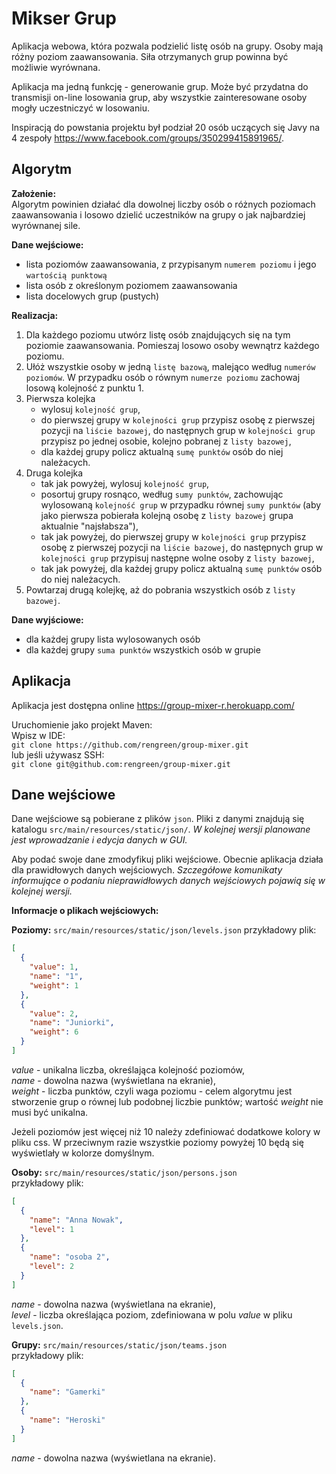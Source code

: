 # Mikser Grup
Aplikacja webowa, która pozwala podzielić listę osób na grupy. Osoby mają różny poziom zaawansowania. Siła otrzymanych grup powinna być możliwie wyrównana.

Aplikacja ma jedną funkcję - generowanie grup. Może być przydatna do transmisji on-line losowania grup, aby wszystkie zainteresowane osoby mogły uczestniczyć w losowaniu.

Inspiracją do powstania projektu był podział 20 osób uczących się Javy na 4 zespoły https://www.facebook.com/groups/350299415891965/.

## Algorytm

**Założenie:**  
Algorytm powinien działać dla dowolnej liczby osób o różnych poziomach zaawansowania i losowo dzielić uczestników na grupy o jak najbardziej wyrównanej sile. 

**Dane wejściowe:**

- lista poziomów zaawansowania, z przypisanym `numerem poziomu` i jego `wartością punktową`
- lista osób z określonym poziomem zaawansowania
- lista docelowych grup (pustych)

**Realizacja:**

1. Dla każdego poziomu utwórz listę osób znajdujących się na tym poziomie zaawansowania. Pomieszaj losowo osoby wewnątrz każdego poziomu.
2. Ułóż wszystkie osoby w jedną `listę bazową`, malejąco według `numerów poziomów`. W przypadku osób o równym `numerze poziomu` zachowaj losową kolejność z punktu 1.
3. Pierwsza kolejka 
    - wylosuj `kolejność grup`, 
    - do pierwszej grupy w `kolejności grup` przypisz osobę z pierwszej pozycji na `liście bazowej`, do następnych grup w `kolejności grup` przypisz po jednej osobie, kolejno pobranej z `listy bazowej`,
    - dla każdej grupy policz aktualną `sumę punktów` osób do niej należacych.
4. Druga kolejka
   - tak jak powyżej, wylosuj `kolejność grup`,
   - posortuj grupy rosnąco, według `sumy punktów`, zachowując wylosowaną `kolejność grup` w przypadku równej `sumy punktów` (aby jako pierwsza pobierała kolejną osobę z `listy bazowej` grupa aktualnie "najsłabsza"),
    - tak jak powyżej, do pierwszej grupy w `kolejności grup` przypisz osobę z pierwszej pozycji na `liście bazowej`, do następnych grup w `kolejności grup` przypisuj następne wolne osoby z `listy bazowej`,
    - tak jak powyżej, dla każdej grupy policz aktualną `sumę punktów` osób do niej należacych.
5. Powtarzaj drugą kolejkę, aż do pobrania wszystkich osób z `listy bazowej`.

**Dane wyjściowe:**
- dla każdej grupy lista wylosowanych osób
- dla każdej grupy `suma punktów` wszystkich osób w grupie

## Aplikacja

Aplikacja jest dostępna online https://group-mixer-r.herokuapp.com/  

Uruchomienie jako projekt Maven:  
Wpisz w IDE:  
`git clone https://github.com/rengreen/group-mixer.git`  
lub jeśli używasz SSH:  
`git clone git@github.com:rengreen/group-mixer.git`

## Dane wejściowe
Dane wejściowe są pobierane z plików `json`. Pliki z danymi znajdują się katalogu `src/main/resources/static/json/`. _W kolejnej wersji planowane jest wprowadzanie i edycja danych w GUI._
 
 Aby podać swoje dane zmodyfikuj pliki wejściowe. Obecnie aplikacja działa dla prawidłowych danych wejściowych. _Szczegółowe komunikaty informujące o podaniu nieprawidłowych danych wejściowych pojawią się w kolejnej wersji._


**Informacje o plikach wejściowych:**
    
**Poziomy:** `src/main/resources/static/json/levels.json`
przykładowy plik:
```json
[
  {
    "value": 1,
    "name": "1",
    "weight": 1
  },
  {
    "value": 2,
    "name": "Juniorki",
    "weight": 6
  }
]
```

_value_ - unikalna liczba, określająca kolejność poziomów,  
_name_ - dowolna nazwa (wyświetlana na ekranie),  
_weight_ - liczba punktów, czyli waga poziomu - celem algorytmu jest stworzenie grup o równej lub podobnej liczbie punktów; wartość _weight_ nie musi być unikalna.

Jeżeli poziomów jest więcej niż 10 należy zdefiniować dodatkowe kolory w pliku css. 
W przeciwnym razie wszystkie poziomy powyżej 10 będą się wyświetlały w kolorze domyślnym.

**Osoby:** `src/main/resources/static/json/persons.json`  
przykładowy plik:

```json
[
  {
    "name": "Anna Nowak",
    "level": 1
  },
  {
    "name": "osoba 2",
    "level": 2
  }
]
```

_name_ - dowolna nazwa (wyświetlana na ekranie),  
_level_ - liczba określająca poziom, zdefiniowana w polu _value_ w pliku `levels.json`.

**Grupy:** `src/main/resources/static/json/teams.json`  
przykładowy plik:

```json
[
  {
    "name": "Gamerki"
  },
  {
    "name": "Heroski"
  }
]
```

_name_ - dowolna nazwa (wyświetlana na ekranie).